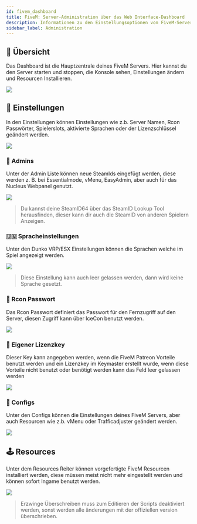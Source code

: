 ```yaml
---
id: fivem_dashboard
title: FiveM: Server-Administration über das Web Interface-Dashboard
description: Informationen zu den Einstellungsoptionen von FiveM-Server von ZAP-Hosting im Web Interface Dashboard - ZAP-Hosting.com Dokumentationen
sidebar_label: Administration
---
```


## 📔 Übersicht

Das Dashboard ist die Hauptzentrale deines FiveM Servers. Hier kannst du den Server starten und stoppen, die Konsole sehen, Einstellungen ändern und Resourcen Installieren.

![](https://screensaver01.zap-hosting.com/index.php/s/XG9GF28x5tqgywN/preview)

## 🔧 Einstellungen

In den Einstellungen können Einstellungen wie z.b. Server Namen, Rcon Passwörter, Spielerslots, aktivierte Sprachen oder der Lizenzschlüssel geändert werden.

![](https://screensaver01.zap-hosting.com/index.php/s/nQJjDXxeC9F5pnx/preview)

### 🔐 Admins

Unter der Admin Liste können neue SteamIds eingefügt werden, diese werden z. B. bei Essentialmode, vMenu, EasyAdmin, aber auch für das Nucleus Webpanel genutzt.

![](https://screensaver01.zap-hosting.com/index.php/s/j9FXymw8E2id3HK/preview)

> Du kannst deine SteamID64 über das SteamID Lookup Tool herausfinden, dieser kann dir auch die SteamID von anderen Spielern Anzeigen.

### 🇺🇲 Spracheinstellungen

Unter den Dunko VRP/ESX Einstellungen können die Sprachen welche im Spiel angezeigt werden.

![](https://screensaver01.zap-hosting.com/index.php/s/z8k5KsgT38oFkG5/preview)

> Diese Einstellung kann auch leer gelassen werden, dann wird keine Sprache gesetzt.

### 🔑 Rcon Passwort

Das Rcon Passwort definiert das Passwort für den Fernzugriff auf den Server, diesen Zugriff kann über IceCon benutzt werden.

![](https://screensaver01.zap-hosting.com/index.php/s/9RPqQXwBjBtddoY/preview)

### 📑 Eigener Lizenzkey

Dieser Key kann angegeben werden, wenn die FiveM Patreon Vorteile benutzt werden und ein Lizenzkey im Keymaster erstellt wurde, wenn diese Vorteile nicht benutzt oder benötigt werden kann das Feld leer gelassen werden

![](https://screensaver01.zap-hosting.com/index.php/s/QcqTPjCkngzzakA/preview)

### 📖 Configs

Unter den Configs können die Einstellungen deines FiveM Servers, aber auch Resourcen wie z.b. vMenu oder Trafficadjuster geändert werden.

![](https://screensaver01.zap-hosting.com/index.php/s/y98q3MTyCbBsf8J/preview)

## 🕹 Resources

Unter dem Resources Reiter können vorgefertigte FiveM Resourcen installiert werden, diese müssen meist nicht mehr eingestellt werden und können sofort Ingame benutzt werden.

![](https://screensaver01.zap-hosting.com/index.php/s/RZfaxNgDkacqLws/preview)

> Erzwinge Überschreiben muss zum Editieren der Scripts deaktiviert werden, sonst werden alle änderungen mit der offiziellen version überschrieben.

